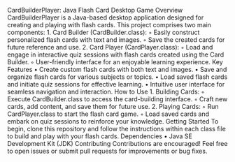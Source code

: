 CardBuilderPlayer: Java Flash Card Desktop Game
Overview
CardBuilderPlayer is a Java-based desktop application designed for creating and playing with flash cards. This project comprises two main components:
    1. Card Builder (CardBuilder.class):
        ◦ Easily construct personalized flash cards with text and images.
        ◦ Save the created cards for future reference and use.
    2. Card Player (CardPlayer.class):
        ◦ Load and engage in interactive quiz sessions with flash cards created using the Card Builder.
        ◦ User-friendly interface for an enjoyable learning experience.
Key Features
    • Create custom flash cards with both text and images.
    • Save and organize flash cards for various subjects or topics.
    • Load saved flash cards and initiate quiz sessions for effective learning.
    • Intuitive user interface for seamless navigation and interaction.
How to Use
    1. Building Cards:
        ◦ Execute CardBuilder.class to access the card-building interface.
        ◦ Craft new cards, add content, and save them for future use.
    2. Playing Cards:
        ◦ Run CardPlayer.class to start the flash card game.
        ◦ Load saved cards and embark on quiz sessions to reinforce your knowledge.
Getting Started
To begin, clone this repository and follow the instructions within each class file to build and play with your flash cards.
Dependencies
    • Java SE Development Kit (JDK)
Contributing
Contributions are encouraged! Feel free to open issues or submit pull requests for improvements or bug fixes.
